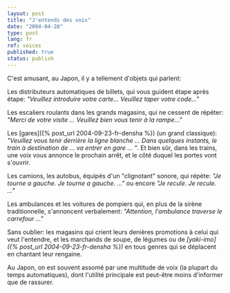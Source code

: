 ```yaml
---
layout: post
title: "J'entends des voix"
date: "2004-04-28"
type: post
lang: fr
ref: voices
published: true
status: publish
---
```




C'est amusant, au Japon, il y a tellement d'objets qui parlent:

Les distributeurs automatiques de billets, qui vous guident étape après étape: _"Veuillez introduire votre carte... Veuillez taper votre code..."_

Les escaliers roulants dans les grands magasins, qui ne cessent de répéter: _"Merci de votre visite ... Veuillez bien vous tenir à la rampe..."_

Les [gares]({% post_url 2004-09-23-fr-densha %}) (un grand classique): _"Veuillez vous tenir derrière la ligne blanche ... Dans quelques instants, le train à destination de ... va entrer en gare ... "_. Et bien sûr, dans les trains, une voix vous annonce le prochain arrêt, et le côté duquel les portes vont s'ouvrir.

Les camions, les autobus, équipés d'un "clignotant" sonore, qui répète: _"Je tourne a gauche. Je tourne a gauche. ..."_ ou encore _"Je recule. Je recule. ..."_

Les ambulances et les voitures de pompiers qui, en plus de la sirène traditionnelle, s'annoncent verbalement: _"Attention, l'ambulance traverse le carrefour ..."_

Sans oublier: les magasins qui crient leurs denières promotions à celui qui veut l'entendre, et les marchands de soupe, de légumes ou de _[yaki-imo]({% post_url 2004-09-23-fr-densha %})_ en tous genres qui se déplacent en chantant leur rengaine.

Au Japon, on est souvent assomé par une multitude de voix (la plupart du temps automatiques), dont l'utilité principale est peut-être moins d'informer que de rassurer.


